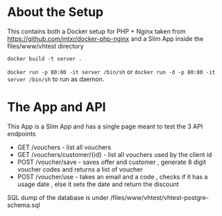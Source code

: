 

# About the Setup 

This contains both a Docker setup for PHP + Nginx taken from https://github.com/mtxr/docker-php-nginx and a Slim App inside the files/www/vhtest directory

`docker build -t server .`

`docker run -p 80:80 -it server /bin/sh` or `docker run -d -p 80:80 -it server /bin/sh` to run as daemon.

# The App and API

This App is a Slim App and has a single page meant to test the 3 API endpoints

* GET /vouchers - list all vouchers 
* GET /vouchers/customer/{id} - list all vouchers used by  the client id
* POST /voucher/save - saves offer and customer , generate 8 digit voucher codes and returns a list of voucher
* POST /voucher/use - takes an email and a code , checks if it has a usage date , else it sets the date and return the discount


SQL dump of the database is under /files/www/vhtest/vhtest-postgre-schema.sql

